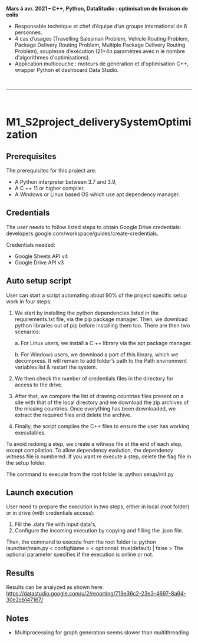 **Mars à avr. 2021 – C++, Python, DataStudio : optimisation de livraison de colis**
- Responsable technique et chef d’équipe d’un groupe international de 6 personnes.
- 4 cas d’usages (Travelling Salesman Problem, Vehicle Routing Problem, Package Delivery Routing Problem, Multiple Package Delivery Routing Problem), souplesse d’exécution (21+4n paramètres avec n le nombre d'algorithmes d'optimisations).
- Application multicouche : moteurs de génération et d'optimisation C++, wrapper Python et dashboard Data Studio.

<br><hr><br>

# M1_S2project_deliverySystemOptimization


## Prerequisites
The prerequisites for this project are:
- A Python interpreter between 3.7 and 3.9,
- A C ++ 11 or higher compiler,
- A Windows or Linux based OS which use apt dependency manager.


## Credentials
The user needs to follow listed steps to obtain Google Drive credentials: developers.google.com/workspace/guides/create-credentials.

Credentials needed:
- Google Sheets API v4
- Google Drive API v3


## Auto setup script
User can start a script automating about 90% of the project specific setup work in four steps:
1.	We start by installing the python dependencies listed in the requirements.txt file, via the pip package manager. Then, we download python libraries out of pip before installing them too.
There are then two scenarios:

    a.	For Linux users, we install a C ++ library via the apt package manager.

    b.	For Windows users, we download a port of this library, which we decompress. It will remain to add folder’s path to the Path environment variables list & restart the system.

2.	We then check the number of credentials files in the directory for access to the drive.

3.	After that, we compare the list of drawing countries files present on a site with that of the local directory and we download the zip archives of the missing countries. Once everything has been downloaded, we extract the required files and delete the archive.

4.	Finally, the script compiles the C++ files to ensure the user has working executables.

To avoid redoing a step, we create a witness file at the end of each step, except compilation. To allow dependency evolution, the dependency witness file is numbered. If you want re execute a step, delete the flag file in the setup folder.

The command to execute from the root folder is: python setup/init.py


## Launch execution
User need to prepare the execution in two steps, either in local (root folder) or in drive (with credentials access):
1. Fill the .data file with input data's,
2. Configure the incoming execution by copying and filling the .json file.

Then, the command to execute from the root folder is: python launcher/main.py < configName > < optionnal: true(default) | false >
The optional parameter specifies if the execution is online or not.


## Results
Results can be analyzed as shown here: https://datastudio.google.com/u/2/reporting/719e36c2-23e3-4697-8a94-30e2cb147167/

## Notes
- Multiprocessing for graph generation seems slower than multithreading
